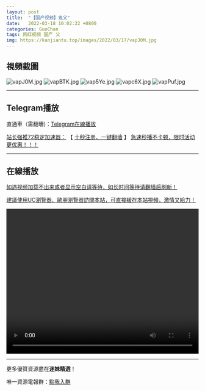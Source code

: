 ```yaml
---
layout: post
title:  "【国产视频】鬼父"
date:   2022-03-18 10:02:22 +0800
categories: GuoChan
tags: 网红视频 国产 父
img: https://kanjiantu.top/images/2022/03/17/vapJ0M.jpg
---
```



## 視頻截圖

![vapJ0M.jpg](https://kanjiantu.top/images/2022/03/17/vapJ0M.jpg)
![vapBTK.jpg](https://kanjiantu.top/images/2022/03/17/vapBTK.jpg)
![vap5Ye.jpg](https://kanjiantu.top/images/2022/03/17/vap5Ye.jpg)
![vapc6X.jpg](https://kanjiantu.top/images/2022/03/17/vapc6X.jpg)
![vapPuf.jpg](https://kanjiantu.top/images/2022/03/17/vapPuf.jpg)

* * *
## Telegram播放

直通車（需翻墻)：[Telegram在線播放](https://t.me/mimeijingxuan/179)

<u>站长强推72稳定加速器：</u> 【 [十秒注册、一键翻墙](https://www.mimei.blog/skip/vpn.html) 】
<u>  急速秒播不卡顿，限时活动更优惠！！！</u>
* * *
## 在線播放
<u>如遇视频加载不出来或者显示空白请等待，如长时间等待请翻墙后刷新！</u>

<u>建議使用UC瀏覽器、歐朋瀏覽器訪問本站，可直接緩存本站視頻，激情又給力！</u>
<center><video src="https://cdn.publer.io/uploads/videos/6246bb34db279732fb55bda0/d15c44375d290eb79f410695a9791cb1.mp4" width="100%" height="380px" controls="controls"></video></center>

* * *
更多優質資源盡在**迷妹精選**！

唯一資源電報群：[點我入群](https://t.me/mimeijingxuan)



